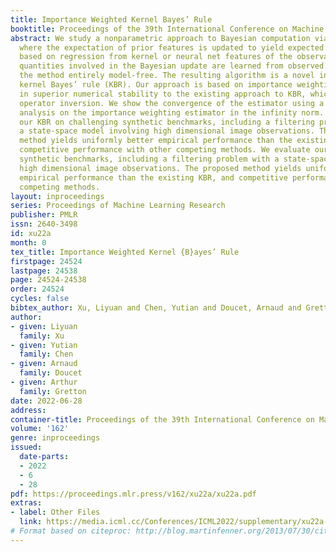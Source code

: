 ```yaml
---
title: Importance Weighted Kernel Bayes’ Rule
booktitle: Proceedings of the 39th International Conference on Machine Learning
abstract: We study a nonparametric approach to Bayesian computation via feature means,
  where the expectation of prior features is updated to yield expected posterior features,
  based on regression from kernel or neural net features of the observations. All
  quantities involved in the Bayesian update are learned from observed data, making
  the method entirely model-free. The resulting algorithm is a novel instance of a
  kernel Bayes’ rule (KBR). Our approach is based on importance weighting, which results
  in superior numerical stability to the existing approach to KBR, which requires
  operator inversion. We show the convergence of the estimator using a novel consistency
  analysis on the importance weighting estimator in the infinity norm. We evaluate
  our KBR on challenging synthetic benchmarks, including a filtering problem with
  a state-space model involving high dimensional image observations. The proposed
  method yields uniformly better empirical performance than the existing KBR, and
  competitive performance with other competing methods. We evaluate our KBR on challenging
  synthetic benchmarks, including a filtering problem with a state-space model involving
  high dimensional image observations. The proposed method yields uniformly better
  empirical performance than the existing KBR, and competitive performance with other
  competing methods.
layout: inproceedings
series: Proceedings of Machine Learning Research
publisher: PMLR
issn: 2640-3498
id: xu22a
month: 0
tex_title: Importance Weighted Kernel {B}ayes’ Rule
firstpage: 24524
lastpage: 24538
page: 24524-24538
order: 24524
cycles: false
bibtex_author: Xu, Liyuan and Chen, Yutian and Doucet, Arnaud and Gretton, Arthur
author:
- given: Liyuan
  family: Xu
- given: Yutian
  family: Chen
- given: Arnaud
  family: Doucet
- given: Arthur
  family: Gretton
date: 2022-06-28
address:
container-title: Proceedings of the 39th International Conference on Machine Learning
volume: '162'
genre: inproceedings
issued:
  date-parts:
  - 2022
  - 6
  - 28
pdf: https://proceedings.mlr.press/v162/xu22a/xu22a.pdf
extras:
- label: Other Files
  link: https://media.icml.cc/Conferences/ICML2022/supplementary/xu22a-supp.zip
# Format based on citeproc: http://blog.martinfenner.org/2013/07/30/citeproc-yaml-for-bibliographies/
---
```

